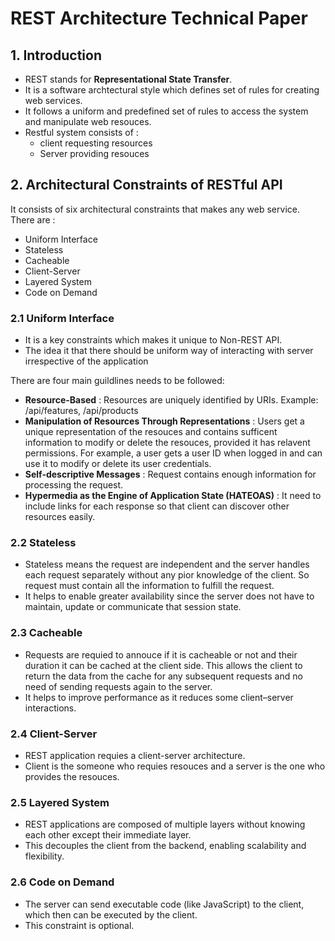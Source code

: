 # REST Architecture Technical Paper
## 1. Introduction
- REST stands for **Representational State Transfer**.
- It is a software archtectural style which defines set of rules for creating web services.
- It follows a uniform and predefined set of rules to access the system and manipulate web resouces.
- Restful system consists of :
  - client requesting resources
  - Server providing resouces

## 2. Architectural Constraints of RESTful API
It consists of six architectural constraints that makes any web service. There are :
- Uniform Interface
- Stateless
- Cacheable
- Client-Server
- Layered System
- Code on Demand

### 2.1 Uniform Interface
- It is a key constraints which makes it unique to Non-REST API.
- The idea it that there should be uniform way of interacting with server irrespective of the application

There are four main guildlines needs to be followed:
- **Resource-Based** : Resources are uniquely identified by URIs. Example: /api/features, /api/products
- **Manipulation of Resources Through Representations** : Users get a unique representation of the resouces and contains sufficent information to modify or delete the resouces, provided it has relavent permissions. For example, a user gets a user ID when logged in and can use it to modify or delete its user credentials.
- **Self-descriptive Messages** : Request contains enough information for processing the request.
- **Hypermedia as the Engine of Application State (HATEOAS)** : It need to include links for each response so that client can discover other resources easily.

### 2.2 Stateless 
- Stateless means the request are independent and the server handles each request separately without any pior knowledge of the client. So request must contain all the information to fulfill the request.
- It helps to enable greater availability since the server does not have to maintain, update or communicate that session state.

### 2.3 Cacheable
- Requests are requied to annouce if it is cacheable or not and their duration it can be cached at the client side. This allows the client to return the data from the cache for any subsequent requests and no need of sending requests again to the server.
- It helps to improve performance as it reduces some client–server interactions.

### 2.4 Client-Server
- REST application requies a client-server architecture.
- Client is the someone who requies resouces and a server is the one who provides the resouces.
  
### 2.5 Layered System
- REST applications are composed of multiple layers without knowing each other except their immediate layer.
- This decouples the client from the backend, enabling scalability and flexibility.
### 2.6 Code on Demand
- The server can send executable code (like JavaScript) to the client, which then can be executed by the client.
- This constraint is optional.
